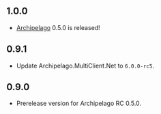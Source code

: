 ## 1.0.0

- [Archipelago](https://archipelago.gg/) 0.5.0 is released!

## 0.9.1

- Update Archipelago.MultiClient.Net to `6.0.0-rc5`.

## 0.9.0

- Prerelease version for Archipelago RC 0.5.0.